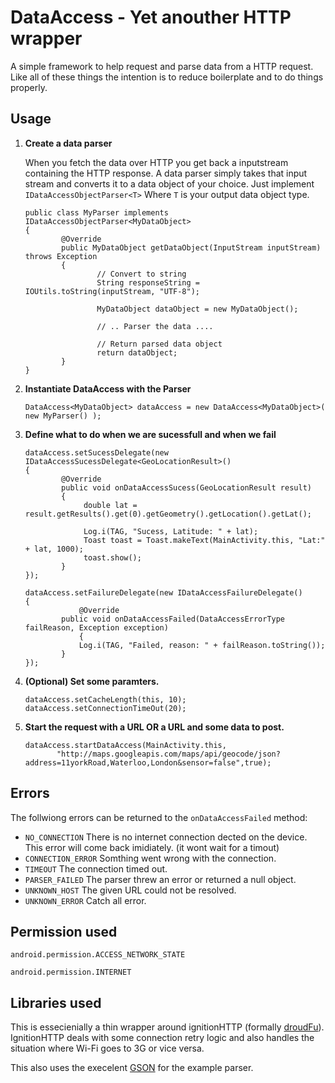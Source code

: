 DataAccess - Yet anouther HTTP wrapper
=========================

A simple framework to help request and parse data from a HTTP request.  Like all of these things the intention is to reduce boilerplate and to do things properly.



Usage
-----

 1. **Create a data parser**

    When you fetch the data over HTTP you get back a inputstream containing the HTTP response.  A data parser simply takes that input stream and converts it to a data object of your choice.  Just implement `IDataAccessObjectParser<T>` Where `T` is your output data object type.

     	public class MyParser implements IDataAccessObjectParser<MyDataObject> 
     	{
                @Override
                public MyDataObject getDataObject(InputStream inputStream) throws Exception 
                {
                        // Convert to string
                        String responseString = IOUtils.toString(inputStream, "UTF-8");
					
                        MyDataObject dataObject = new MyDataObject();
					
                        // .. Parser the data ....
					
                        // Return parsed data object
                        return dataObject;
                }
        }



 2. **Instantiate DataAccess with the Parser**

        DataAccess<MyDataObject> dataAccess = new DataAccess<MyDataObject>( new MyParser() );
    
 3. **Define what to do when we are sucessfull and when we fail**

        dataAccess.setSucessDelegate(new IDataAccessSucessDelegate<GeoLocationResult>() 
        {
     			@Override
     			public void onDataAccessSucess(GeoLocationResult result) 
     			{
     	   		     double lat = result.getResults().get(0).getGeometry().getLocation().getLat();

    			     Log.i(TAG, "Sucess, Latitude: " + lat);
    			     Toast toast = Toast.makeText(MainActivity.this, "Lat:" + lat, 1000);
     			     toast.show();
     			}
     	});
		
        dataAccess.setFailureDelegate(new IDataAccessFailureDelegate() 
        {
        	        @Override
     			public void onDataAccessFailed(DataAccessErrorType failReason, Exception exception) 
        	        {
     				Log.i(TAG, "Failed, reason: " + failReason.toString());
     			}
     	});

 4. **(Optional) Set some paramters.**

        dataAccess.setCacheLength(this, 10);
        dataAccess.setConnectionTimeOut(20);

 5. **Start the request with a URL OR a URL and some data to post.**

        dataAccess.startDataAccess(MainActivity.this,
               "http://maps.googleapis.com/maps/api/geocode/json?address=11yorkRoad,Waterloo,London&sensor=false",true);


Errors
------

The follwiong errors can be returned to the `onDataAccessFailed` method:

 * `NO_CONNECTION`     There is no internet connection dected on the device.  This error will come back imidiately. (it wont wait for a timout)
 * `CONNECTION_ERROR`  Somthing went wrong with the connection.
 * `TIMEOUT`           The connection timed out.
 * `PARSER_FAILED`     The parser threw an error or returned a null object.
 * `UNKNOWN_HOST`      The given URL could not be resolved.
 * `UNKNOWN_ERROR`     Catch all error.


Permission used
---------------

`android.permission.ACCESS_NETWORK_STATE`

`android.permission.INTERNET`



Libraries used
--------------

This is essecienially a thin wrapper around ignitionHTTP  (formally [droudFu](https://github.com/kaeppler/droid-fu)).  
IgnitionHTTP deals with some connection retry logic and also handles the situation where Wi-Fi goes to 3G or vice versa.

This also uses the execelent [GSON](http://code.google.com/p/google-gson/) for the example parser.

